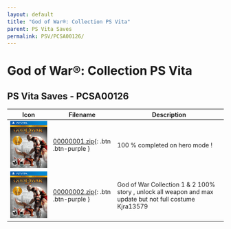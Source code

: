 ```yaml
---
layout: default
title: "God of War®: Collection PS Vita"
parent: PS Vita Saves
permalink: PSV/PCSA00126/
---
```

# God of War®: Collection PS Vita

## PS Vita Saves - PCSA00126

| Icon | Filename | Description |
|------|----------|-------------|
| ![God of War®: Collection PS Vita](icon0.png) | [00000001.zip](00000001.zip){: .btn .btn-purple } | 100 % completed on hero mode !  |
| ![God of War®: Collection PS Vita](icon0.png) | [00000002.zip](00000002.zip){: .btn .btn-purple } | God of War Collection 1 & 2 100% story , unlock all weapon and max update but not full costume                                                          Kjra13579  |
